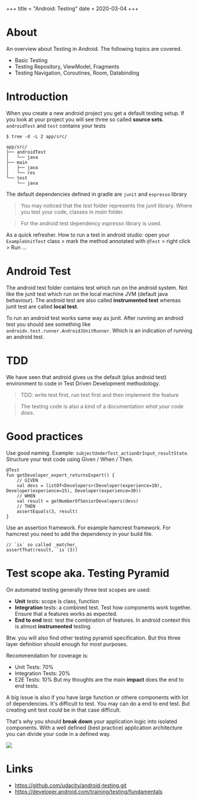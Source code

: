 +++
title = "Android: Testing"
date = 2020-03-04
+++

# About
An overview about Testing in Android. The following topics are covered.
* Basic Testing
* Testing Repository, ViewModel, Fragments
* Testing Navigation, Coroutines, Room, Databinding

# Introduction 
When you create a new android project you get a default testing setup.
If you look at your project you will see three so called __source sets__.
`androidTest` and `test` contains your tests
```
$ tree -d -L 2 app/src/

app/src/
├── androidTest
│   └── java
├── main
│   ├── java
│   └── res
└── test
    └── java
```

The default dependencies defined in gradle are `junit` and `espresso` library

> You may noticed that the _test_ folder represents the _junit_ library. Where you test your code, classes in _main_ folder.

> For the android test dependency _espresso_ library is used.

As a quick refresher. How to run a test in android studio: open your `ExampleUnitTest` class > mark the method annotated with `@Test` > right click > Run ...

# Android Test
The android test folder contains test which run on the android system. Not like the junit test which run on the local machine JVM (default java behaviour). The android test are also called __instrumented test__ whereas junit test are called __local test__.

To run an android test works same way as junit. After running an android test you should see something like `androidx.test.runner.AndroidJUnitRunner`. Which is an indication of running an android test. 

# TDD
We have seen that android gives us the default (plus android test) environment to code in Test Driven Development methodology.

> TDD: write test first, run test first and then implement the feature

> The testing code is also a kind of a documentation _what your code does_.

# Good practices
Use good naming. Example: `subjectUnderTest_actionOrInput_resultState`.
Structure your test code using Given / When / Then.
```
@Test
fun getDeveloper_expert_returnsExpert() {
    // GIVEN
    val devs = listOf<Developers>(Developer(experience=10), Developer(experience=15), Developer(experience=30))
    // WHEN
    val result = getNumberOfSeniorDevelopers(devs)
    // THEN
    assertEquals(3, result)
}
```
Use an assertion framework. For example hamcrest framework. For hamcrest you need to add the dependency in your build file.
```
// `is` so called _matcher_
assertThat(result, `is`(3))
```

# Test scope aka. Testing Pyramid
On automated testing generally three test scopes are used:
* __Unit__ tests: scope is class, function
* __Integration__ tests: a combined test. Test how components work together. Ensure that a features works as expected.
* __End to end__ test: test the combination of features. In android context this is almost __instrumented__ testing.

Btw. you will also find other testing pyramid specification. But this three layer definition should enough for most purposes. 

Recommendation for coverage is: 
* Unit Tests: 70%
* Integration Tests: 20%
* E2E Tests: 10%
But my thoughts are the main __impact__ does the end to end tests.

A big issue is also if you have large function or othere components with lot of dependencies. 
It's difficult to test. You may can do a end to end test. But creating unit test could be in that case difficult.

That's why you should __break down__ your application logic into isolated components.
With a well defined (best practice) application architecture you can divide your code in a defined way.

![](../android-testing.png)

# Links
* https://github.com/udacity/android-testing.git
* https://developer.android.com/training/testing/fundamentals
